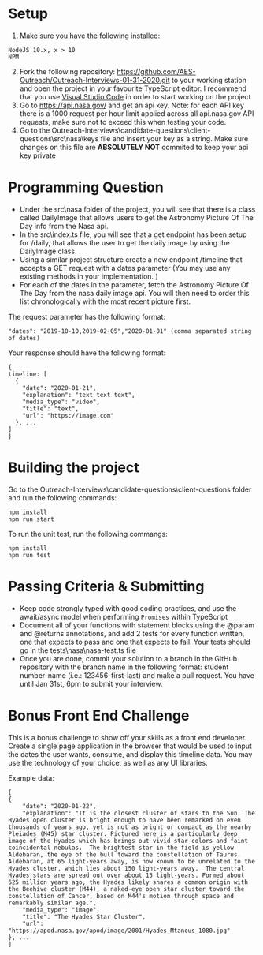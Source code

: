 # Setup

1. Make sure you have the following installed:
```
NodeJS 10.x, x > 10
NPM
```
2. Fork the following repository: https://github.com/AES-Outreach/Outreach-Interviews-01-31-2020.git to your working station and open the project in your favourite TypeScript editor. I recommend that you use [Visual Studio Code](https://code.visualstudio.com/download) in order to start working on the project
3. Go to https://api.nasa.gov/ and get an api key. Note: for each API key there is a 1000 request per hour limit applied across all api.nasa.gov API requests, make sure not to exceed this when testing your code.
4. Go to the Outreach-Interviews\candidate-questions\client-questions\src\nasa\keys file and insert your key as a string. Make sure changes on this file are **ABSOLUTELY NOT** commited to keep your api key private

# Programming Question
- Under the src\nasa folder of the project, you will see that there is a class called DailyImage that allows users to get the Astronomy Picture Of The Day info from the Nasa api. 
- In the src\index.ts file, you will see that a get endpoint has been setup for /daily, that allows the user to get the daily image by using the DailyImage class.
- Using a similar project structure create a new endpoint /timeline that accepts a GET request with a dates parameter (You may use any existing methods in your implementation. )
- For each of the dates in the parameter, fetch the Astronomy Picture Of The Day from the nasa daily image api. You will then need to order this list chronologically with the most recent picture first.

The request parameter has the following format:
```
"dates": "2019-10-10,2019-02-05","2020-01-01" (comma separated string of dates)
```

Your response should have the following format: 
```
{
timeline: [
  {   
    "date": "2020-01-21",
    "explanation": "text text text",
    "media_type": "video",
    "title": "text",
    "url": "https://image.com"
  }, ...
]
}
```

# Building the project
Go to the Outreach-Interviews\candidate-questions\client-questions folder and run the following commands: 
```
npm install
npm run start
```

To run the unit test, run the following commangs:
``` 
npm install
npm run test
```

# Passing Criteria & Submitting

* Keep code strongly typed with good coding practices, and use the await/async model when performing `Promises` within TypeScript
* Document all of your functions with statement blocks using the @param and @returns annotations, and add 2 tests for every function written, one that expects to pass and one that expects to fail. Your tests should go in the tests\nasa\nasa-test.ts file
* Once you are done, commit your solution to a branch in the GitHub repository with the branch name in the following format: student number-name (i.e.: 123456-first-last) and make a pull request. You have until Jan 31st, 6pm to submit your interview. 


# Bonus Front End Challenge
This is a bonus challenge to show off your skills as a front end developer.
Create a single page application in the browser that would be used to input the dates the user wants, consume, and display this timeline data. You may use the technology of your choice, as well as any UI libraries.

Example data:
```
[
{
    "date": "2020-01-22",
    "explanation": "It is the closest cluster of stars to the Sun. The Hyades open cluster is bright enough to have been remarked on even thousands of years ago, yet is not as bright or compact as the nearby Pleiades (M45) star cluster. Pictured here is a particularly deep image of the Hyades which has brings out vivid star colors and faint coincidental nebulas.  The brightest star in the field is yellow Aldebaran, the eye of the bull toward the constellation of Taurus. Aldebaran, at 65 light-years away, is now known to be unrelated to the Hyades cluster, which lies about 150 light-years away.  The central Hyades stars are spread out over about 15 light-years. Formed about 625 million years ago, the Hyades likely shares a common origin with the Beehive cluster (M44), a naked-eye open star cluster toward the constellation of Cancer, based on M44's motion through space and remarkably similar age.",
    "media_type": "image",
    "title": "The Hyades Star Cluster",
    "url": "https://apod.nasa.gov/apod/image/2001/Hyades_Mtanous_1080.jpg"
}, ...
]
```
